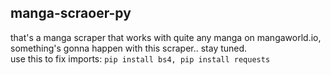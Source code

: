 ## manga-scraoer-py
that's a manga scraper that works with quite any manga on mangaworld.io, something's gonna happen with this scraper.. stay tuned.
<br>
use this to fix imports: ``` pip install bs4, pip install requests ```
